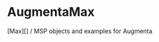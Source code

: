 # AugmentaMax
[Max][] / MSP objects and examples for Augmenta


[Unity]: http://http://unity3d.com/
[Théoriz studio]: http://www.theoriz.com/
